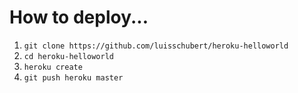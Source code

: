 # How to deploy...
1. `git clone https://github.com/luisschubert/heroku-helloworld`
2. `cd heroku-helloworld`
3. `heroku create`
4. `git push heroku master`
